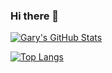 ### Hi there 👋

[![Gary's GitHub Stats](https://github-readme-stats.vercel.app/api?username=gpinkham&show_icons=true&count_private=true&theme=vue)](https://github.com/gpinkham)

[![Top Langs](https://github-readme-stats.vercel.app/api/top-langs/?username=gpinkham&theme=vue&hide=java,plpgsql,xslt)](https://github.com/gpinkham)

<!--
**gpinkham/gpinkham** is a ✨ _special_ ✨ repository because its `README.md` (this file) appears on your GitHub profile.

Here are some ideas to get you started:

- 🔭 I’m currently working on ...
- 🌱 I’m currently learning ...
- 👯 I’m looking to collaborate on ...
- 🤔 I’m looking for help with ...
- 💬 Ask me about ...
- 📫 How to reach me: ...
- 😄 Pronouns: ...
- ⚡ Fun fact: ...
-->
